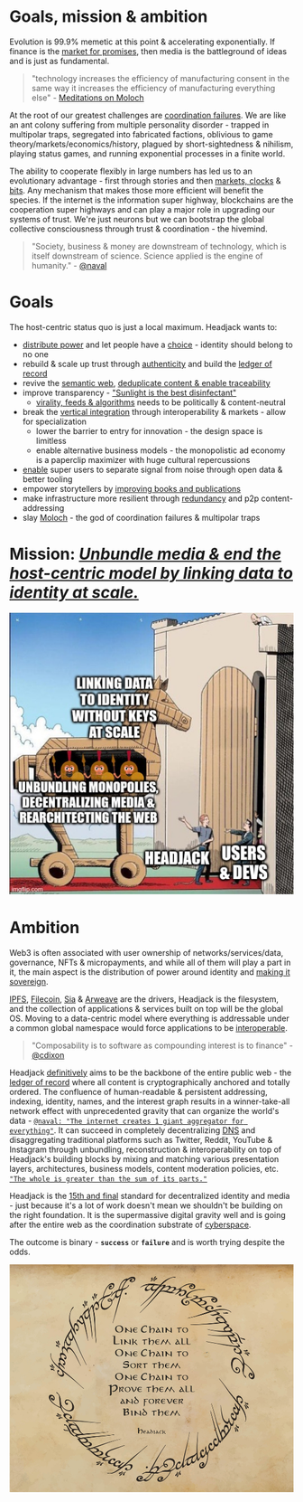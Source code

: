 # Goals, mission & ambition

Evolution is 99.9% memetic at this point & accelerating exponentially. If finance is the [market for promises](https://anthonyleezhang.substack.com/p/the-market-for-promises), then media is the battleground of ideas and is just as fundamental.

> "technology increases the efficiency of manufacturing consent in the same way it increases the efficiency of manufacturing everything else" - [Meditations on Moloch](https://slatestarcodex.com/2014/07/30/meditations-on-moloch/)

At the root of our greatest challenges are [coordination failures](https://slatestarcodex.com/2014/07/30/meditations-on-moloch/). We are like an ant colony suffering from multiple personality disorder - trapped in multipolar traps, segregated into fabricated factions, oblivious to game theory/markets/economics/history, plagued by short-sightedness & nihilism, playing status games, and running exponential processes in a finite world.

The ability to cooperate flexibly in large numbers has led us to an evolutionary advantage - first through stories and then [markets, clocks](https://www.ribbonfarm.com/2019/02/28/markets-are-eating-the-world/
) & [bits](https://a16z.com/2011/08/20/why-software-is-eating-the-world/). Any mechanism that makes those more efficient will benefit the species. If the internet is the information super highway, blockchains are the cooperation super highways and can play a major role in upgrading our systems of trust. We're just neurons but we can bootstrap the global collective consciousness through trust & coordination - the hivemind.

> "Society, business & money are downstream of technology, which is itself downstream of science. Science applied is the engine of humanity." - [@naval](https://twitter.com/naval/status/790443306886926337)

# Goals

The host-centric status quo is just a local maximum. Headjack wants to:

- [distribute power](https://twitter.com/balajis/status/1554228316181127169) and let people have a [choice](possibilities.md#forking-media--communities) - identity should belong to no one
- rebuild & scale up trust through [authenticity](authenticity.md) and build the [ledger of record](https://twitter.com/balajis/status/1459140902144729088)
- revive the [semantic web](possibilities.md#the-semantic-web-aka-the-original-web3), [deduplicate content & enable traceability](authenticity.md#deduplicating-documents--traceability)
- improve transparency - ["Sunlight is the best disinfectant"](https://en.wiktionary.org/wiki/sunlight_is_the_best_disinfectant)
    - [virality, feeds & algorithms](problems_with_the_web.md#black-boxes--algorithmic-bias) needs to be politically & content-neutral
- break the [vertical integration](problems_with_the_web.md#vertical-integration-vs-specialization--competition) through interoperability & markets - allow for specialization
    - lower the barrier to entry for innovation - the design space is limitless
    - enable alternative business models - the monopolistic ad economy is a paperclip maximizer with huge cultural repercussions
- [enable](possibilities.md#query--plot-anything) super users to separate signal from noise through open data & better tooling
- empower storytellers by [improving books and publications](possibilities.md#the-future-of-publishing-knowledge--learning)
- make infrastructure more resilient through [redundancy](possibilities.md#redundancy-scaling--topological-flexibility) and p2p content-addressing
- slay [Moloch](https://slatestarcodex.com/2014/07/30/meditations-on-moloch/) - the god of coordination failures & multipolar traps

<!-- # Mission: <u><i>Free data from the host-centric model by linking it to sovereign identity at scale.</i></u> -->

# Mission: <u><i>Unbundle media & end the host-centric model by linking data to identity at scale.</i></u>

<!-- > "Our mission is to organize the world's information and make it universally accessible and useful." - [Google](https://about.google/) -->

<div style="text-align: center;">
    <img src="images/meme_trojan_horse.jpg">
</div>

<!-- linking data to identity without keys at scale
unbundling monopolies, decentralizing media & rearchitecting the web
Headjack
Users & devs
https://imgflip.com/memegenerator/144961820/Trojan-Horse -->

# Ambition

Web3 is often associated with user ownership of networks/services/data, governance, NFTs & micropayments, and while all of them will play a part in it, the main aspect is the distribution of power around identity and [making it sovereign](https://twitter.com/balajis/status/1162401646258749441).

<!-- 

It is an informational gravity well with a strong network effect that would suck all data to be cryptographically anchored to it

Headjack has an ecosystem effect - a product network effect, and identity is at the core of it. Case Study: Dropbox vs. Google Drive
https://blog.niraj.io/the-ecosystem-effect

-->

<!-- TODO: browser in the driver/filesystem/OS analogy? -->

[IPFS](https://en.wikipedia.org/wiki/InterPlanetary_File_System), [Filecoin](https://en.wikipedia.org/wiki/Filecoin), [Sia](https://sia.tech/) & [Arweave](https://arwiki.wiki/) are the drivers, Headjack is the filesystem, and the collection of applications & services built on top will be the global OS. Moving to a data-centric model where everything is addressable under a common global namespace would force applications to be [interoperable](https://balajis.com/yes-you-may-need-a-blockchain/).

> "Composability is to software as compounding interest is to finance" - [@cdixon](https://twitter.com/cdixon/status/1451703067213066244)

Headjack [definitively](https://boxkitemachine.net/posts/zero-to-one-peter-thiel-definite-vs-indefinite-thinking/) aims to be the backbone of the entire public web - the [ledger of record](https://twitter.com/balajis/status/1459140902144729088) where all content is cryptographically anchored and totally ordered. The confluence of human-readable & persistent addressing, indexing, identity, names, and the interest graph results in a winner-take-all network effect with unprecedented gravity that can organize the world's data - [`@naval: "The internet creates 1 giant aggregator for everything"`](https://youtu.be/3qHkcs3kG44?t=3527). It can succeed in completely decentralizing [DNS](https://en.wikipedia.org/wiki/Domain_Name_System) and disaggregating traditional platforms such as Twitter, Reddit, YouTube & Instagram through unbundling, reconstruction & interoperability on top of Headjack's building blocks by mixing and matching various presentation layers, architectures, business models, content moderation policies, etc. [`"The whole is greater than the sum of its parts."`](https://www.goodreads.com/quotes/20103-the-whole-is-greater-than-the-sum-of-its-parts)

Headjack is the [15th and final](https://xkcd.com/927/) standard for decentralized identity and media - just because it's a lot of work doesn't mean we shouldn't be building on the right foundation. It is the supermassive digital gravity well and is going after the entire web as the coordination substrate of [cyberspace](https://www.eff.org/cyberspace-independence).

The outcome is binary - **`success`** or **`failure`** and is worth trying despite the odds.

<img src="images/one_chain_to_link_them_all_1000x800.jpeg">

<!--
One Chain to
Link them all
One Chain to
Sort them
One Chain to
Prove them all
and forever
Bind them

Headjack
-->
